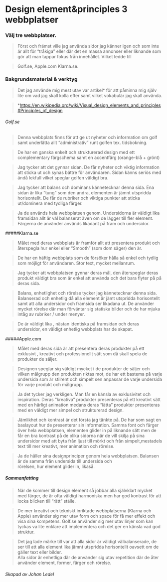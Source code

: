 
Design element&principles 3 webbplatser
========================

### Välj tre webbplatser.

>Först och främst ville jag använda sidor jag känner igen och som inte är allt för “tråkiga” eller där det en massa annonser eller liknande som gör att man tappar fokus från innehållet. 
 Vilket ledde till 
 
>Golf.se, 
>Apple.com
>Klarna.se.


### Bakgrundsmaterial & verktyg

> Det jag använde mig mest utav var artikel* för att påminna mig själv lite om vad jag skall kolla efter samt vilket vokabulär jag skall använda. 

>*https://en.wikipedia.org/wiki/Visual_design_elements_and_principles#Principles_of_design



###### Golf.se
>Denna webbplats finns för att ge ut nyheter och information om golf samt underlätta allt “administrativ” runt
 golfen tex. tidsbokning. 

> De har en ganska enkelt och strukturerad design med ett complementary färgschema samt en accentfärg 
(orange-blå + grönt)

>Jag tycker att det gynnar sidan. De får nyheter och viktig information att sticka ut och synas bättre för 
användaren. Sidan känns seriös med ändå lekfull vilket speglar golfen väldigt bra.

>Jag tycker att balans och dominans kännetecknar denna sida. Ena sidan är lika “tung” som den andra, elementen
 är jämnt utspridda horisontellt. De får de rubriker och viktiga punkter att sticka ut/dominera med tydliga färger.

>Ja de används hela webbplatsen genom. Undersidorna är väldigt lika framsidan allt är väl balanserat även om 
de lägger till fler element. Färgerna de använder används likadant på fram och undersidor. 
       
       
#####Klarna.se
       
>Målet med deras webbplats är framför allt att presentera  produkt och återspegla  hur enkel eller “Smooth”
(som dom säger) den är.

>De har en häftig webbplats som de försöker hålla så enkel och tydlig som möjligt för användaren. Stor text, mycket 
mellanrum.

>Jag tycker att webbplatsen gynnar deras mål, den återspeglar deras produkt väldigt bra som är enkel att använda och 
det bara flyter på på deras sida.

>Balans, enhetlighet och rörelse tycker jag kännetecknar denna sida. Balanserad och enhetlig då alla element är jämt 
utspridda horisontellt samt att alla undersidor och framsida ser likadana ut. De använder mycket rörelse där man förväntar sig statiska bilder och de har mjuka intåg av rubriker / under menyer.

>De är väldigt lika , nästan identiska på framsidan och deras undersidor, en väldigt enhetlig webbplats har de skapat.



#####Apple.com
>Målet med deras sida är att presentera deras produkter på ett exklusivt , kreativt och professionellt sätt som då 
skall spela de produkter de säljer. 
     
>Designen speglar sig väldigt mycket i de produkter de säljer och vilken målgrupp den produkten riktas mot, de har ett 
bastema på varje undersida som är stilrent och simpelt sen anpassar de varje undersida för varje produkt och målgrupp.

>Ja det tycker jag verkligen. Man får en känsla av exklusivitet och inspiration. Deras “kreativa” produkter 
presenteras på ett kreativt sätt med en härligt animation medans deras “lätta” produkter presenteras med en väldigt mer simpel och strukturerad design.

>Jämlikhet och kontrast är det första jag tänkte på. De har som sagt en baslayout hur de presenterar sin information.
 Samma font och färger över hela webbplatsen, elementen glider in på liknande sätt men de får en bra kontrast på de 
 olika 
 sidorna när de vill skilja på sina undersidor med att byta från ljust till mörkt och från simpelt,mestadels text 
 till mer kreativt, mer animation och rörelse.

>Ja de håller sina designprinciper genom hela webbplatsen. Balansen är de samma från undersida till undersida och  
rörelsen, hur element glider in, likaså.


##### Sammanfatting
>När de kommer till design element så jobbar alla självklart mycket med färger, de är ofta väldigt harmoniska
> men har god kontrast för att locka blicken till “rätt” ställe. 

>De mer kreativt och tekniskt inriktade webbplatserna (Klarna och Apple) använder sig mer utav form och space
> för få mer effekt och visa sina kompetens.
>Golf.se använder sig mer utav linjer som kan tyckas va lite enklare att implementera och det ger en känsla 
>vad god struktur. 

>Det jag lade märke till var att alla sidor är väldigt välbalanserade, de ser till att alla element lika jämnt
> utspridda horisontellt oavsett om de gäller text eller bilder.  
>Alla sidor är enhetliga där de använder sig utav repetition där de åter använder element, former, färger
> och rörelse. 





###### Skapad av Johan Ledel